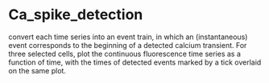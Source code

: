 # Ca_spike_detection
 convert each time series into an event train, in which an (instantaneous) event corresponds to the beginning of a detected calcium transient. For three selected cells, plot the continuous fluorescence time series as a function of time, with the times of detected events marked by a tick overlaid on the same plot.
